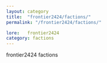 ```yaml
---
layout: category
title:  "frontier2424/factions/"
permalink: "/frontier2424/factions/"

lore:	frontier2424
category: factions
---
```

frontier2424 factions